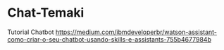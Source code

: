 # Chat-Temaki
Tutorial Chatbot https://medium.com/ibmdeveloperbr/watson-assistant-como-criar-o-seu-chatbot-usando-skills-e-assistants-755b4677984b
